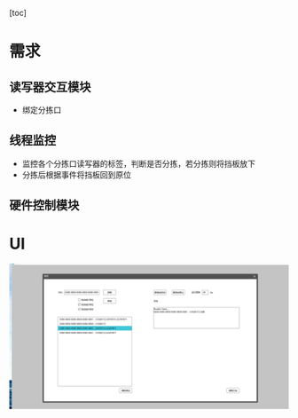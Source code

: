 [toc]

# 需求

## 读写器交互模块

- 绑定分拣口

## 线程监控

- 监控各个分拣口读写器的标签，判断是否分拣，若分拣则将挡板放下
- 分拣后根据事件将挡板回到原位

## 硬件控制模块


# UI

<img src='https://raw.githubusercontent.com/aaana/UHFReader/master/ui.png'></img>
